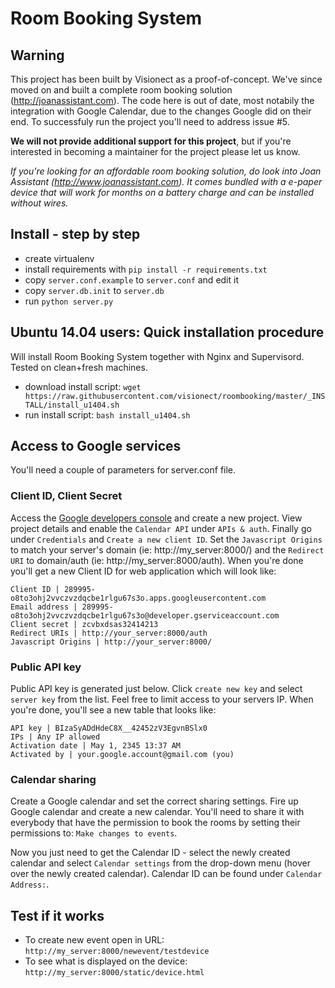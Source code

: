 Room Booking System
===================

Warning
-------

This project has been built by Visionect as a proof-of-concept. We've since moved on and built a complete room booking solution (http://joanassistant.com). The code here is out of date, most notabily the integration with Google Calendar, due to the changes Google did on their end. To successfuly run the project you'll need to address issue #5. 

**We will not provide additional support for this project**, but if you're interested in becoming a maintainer for the project please let us know.

*If you're looking for an affordable room booking solution, do look into Joan Assistant (http://www.joanassistant.com). It comes bundled with a e-paper device that will work for months on a battery charge and can be installed without wires.*

Install - step by step
----------------------

* create virtualenv
* install requirements with `pip install -r requirements.txt`
* copy `server.conf.example` to `server.conf` and edit it
* copy `server.db.init` to `server.db`
* run `python server.py`

Ubuntu 14.04 users: Quick installation procedure
------------------------------------------------
Will install Room Booking System together with Nginx and Supervisord. Tested on clean+fresh machines. 

* download install script: `wget https://raw.githubusercontent.com/visionect/roombooking/master/_INSTALL/install_u1404.sh`
* run install script: `bash install_u1404.sh`

Access to Google services
-------------------------
You'll need a couple of parameters for server.conf file. 

### Client ID, Client Secret 

Access the [Google developers console](https://console.developers.google.com) and create a new project. View project details and enable the `Calendar API` under `APIs & auth`. Finally go under `Credentials` and `Create a new client ID`. Set the `Javascript Origins` to match your server's domain (ie: http://my_server:8000/) and the `Redirect URI` to domain/auth (ie: http://my_server:8000/auth). When you're done you'll get a new Client ID for web application which will look like:

````
Client ID | 289995-o8to3ohj2vvczvzdqcbe1rlgu67s3o.apps.googleusercontent.com 
Email address | 289995-o8to3ohj2vvczvzdqcbe1rlgu67s3o@developer.gserviceaccount.com
Client secret | zcvbxdsas32414213
Redirect URIs | http://your_server:8000/auth
Javascript Origins | http://your_server:8000/
````
 
### Public API key

Public API key is generated just below. Click `create new key` and select `server key` from the list. Feel free to limit access to your servers IP. When you're done, you'll see a new table that looks like:

````
API key | BIzaSyADdHdeC8X__42452zV3EgvnBSlx0
IPs | Any IP allowed
Activation date	| May 1, 2345 13:37 AM
Activated by | your.google.account@gmail.com (you)
````

### Calendar sharing

Create a Google calendar and set the correct sharing settings. Fire up Google calendar and create a new calendar. You'll need to share it with everybody that have the permission to book the rooms by setting their permissions to: `Make changes to events`. 

 Now you just need to get the Calendar ID - select the newly created calendar and select `Calendar settings` from the drop-down menu (hover over the newly created calendar). Calendar ID can be found under `Calendar Address:`.

Test if it works
----------------
* To create new event open in URL: `http://my_server:8000/newevent/testdevice`
* To see what is displayed on the device: `http://my_server:8000/static/device.html`
